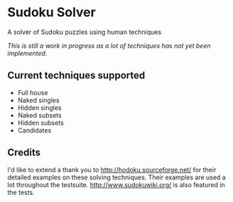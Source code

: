 # Sudoku Solver
A solver of Sudoku puzzles using human techniques

*This is still a work in progress as a lot of techniques has not yet been implemented.*

## Current techniques supported
* Full house
* Naked singles
* Hidden singles
* Naked subsets
* Hidden subsets
* Candidates

## Credits
I'd like to extend a thank you to http://hodoku.sourceforge.net/ for their detailed examples on these solving techniques. Their examples are used a lot throughout the testsuite. http://www.sudokuwiki.org/ is also featured in the tests.